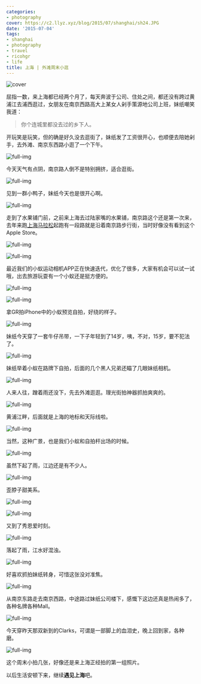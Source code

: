 ```yaml
---
categories:
- photography
cover: https://c2.llyz.xyz/blog/2015/07/shanghai/sh24.JPG
date: '2015-07-04'
tags:
- shanghai
- photography
- travel
- ricohgr
- life
title: 上海 | 外滩周末小逛
---
```


![cover](https://c2.llyz.xyz/blog/2015/07/shanghai/sh24.JPG)

屈指一数，来上海都已经两个月了，每天奔波于公司、住处之间，都还没有跨过黄浦江去浦西逛过，女朋友在南京西路高大上某女人剁手策源地公司上班，妹纸嘲笑我道：

> 你个连城里都没去过的乡下人。

开玩笑是玩笑，但的确是好久没去逛街了，妹纸发了工资很开心，也顺便去陪她剁手，去外滩、南京东西路小逛了一个下午。

![full-img](https://c2.llyz.xyz/blog/2015/07/shanghai/sh32.JPG)

今天天气有点阴，南京路人倒不是特别拥挤，适合逛街。

![full-img](https://c2.llyz.xyz/blog/2015/07/shanghai/sh31.JPG)

见到一群小鸭子，妹纸今天也是很开心啊。

![full-img](https://c2.llyz.xyz/blog/2015/07/shanghai/sh30.JPG)

走到了水果铺门前，之前来上海去过陆家嘴的水果铺，南京路这个还是第一次来，去年来跑[上海马拉松](https://luolei.org/shanghai-marathon-2014/)起跑有一段路就是沿着南京路步行街，当时好像没有看到这个Apple Store。

![full-img](https://c2.llyz.xyz/blog/2015/07/shanghai/yi9.JPG)

![full-img](https://c2.llyz.xyz/blog/2015/07/shanghai/sh19.JPG)

最近我们的小蚁运动相机APP正在快速迭代，优化了很多，大家有机会可以试一试哦，出去旅游玩耍有一个小蚁还是挺方便的。

![full-img](https://c2.llyz.xyz/blog/2015/07/shanghai/yi10.JPG)

![full-img](https://c2.llyz.xyz/blog/2015/07/shanghai/sh33.JPG)

拿GR拍iPhone中的小蚁预览自拍，好绕的样子。

![full-img](https://c2.llyz.xyz/blog/2015/07/shanghai/sh8.JPG)

妹纸今天穿了一套牛仔吊带，一下子年轻到了14岁，咦，不对，15岁，要不犯法了。

![full-img](https://c2.llyz.xyz/blog/2015/07/shanghai/sh26.JPG)

妹纸举着小蚁在路牌下自拍，后面的几个黑人兄弟还瞄了几眼妹纸相机。

![full-img](https://c2.llyz.xyz/blog/2015/07/shanghai/sh23.JPG)

人来人往，蹭着雨还没下，先去外滩逛逛。理光街拍神器抓拍爽爽的。

![full-img](https://c2.llyz.xyz/blog/2015/07/shanghai/sh22.JPG)

黄浦江畔，后面就是上海的地标和天际线啦。

![full-img](https://c2.llyz.xyz/blog/2015/07/shanghai/sh11.JPG)

当然，这种广景，也是我们小蚁和自拍杆出场的时候。

![full-img](https://c2.llyz.xyz/blog/2015/07/shanghai/yi7.JPG)

虽然下起了雨，江边还是有不少人。

![full-img](https://c2.llyz.xyz/blog/2015/07/shanghai/sh9.JPG)

歪脖子甜美系。

![full-img](https://c2.llyz.xyz/blog/2015/07/shanghai/yi5.JPG)

![full-img](https://c2.llyz.xyz/blog/2015/07/shanghai/yi3.JPG)

又到了秀恩爱时刻。

![full-img](https://c2.llyz.xyz/blog/2015/07/shanghai/yi4.JPG)

落起了雨，江水好混浊。

![full-img](https://c2.llyz.xyz/blog/2015/07/shanghai/sh25.JPG)

好喜欢抓拍妹纸转身，可惜这张没对准焦。

![full-img](https://c2.llyz.xyz/blog/2015/07/shanghai/sh6.JPG)

从南京东路走去南京西路，中途路过妹纸公司楼下，感慨下这边还真是热闹多了，各种名牌各种Mall。

![full-img](https://c2.llyz.xyz/blog/2015/07/shanghai/sh34.JPG)

今天穿昨天那双新到的Clarks，可谓是一部脚上的血泪史，晚上回到家，各种磨。

![full-img](https://c2.llyz.xyz/blog/2015/07/shanghai/sh1.JPG)

这个周末小拍几张，好像还是来上海正经拍的第一组照片。

以后生活安顿下来，继续**遇见上海**吧。
